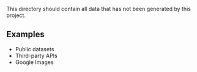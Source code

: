 This directory should contain all data that has not been generated by this project.

## Examples
- Public datasets
- Third-party APIs
- Google Images
